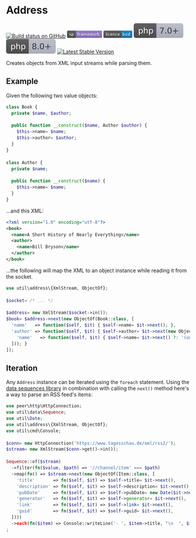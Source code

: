 Address
=======

[![Build status on GitHub](https://github.com/xp-forge/address/workflows/Tests/badge.svg)](https://github.com/xp-forge/address/actions)
[![XP Framework Module](https://raw.githubusercontent.com/xp-framework/web/master/static/xp-framework-badge.png)](https://github.com/xp-framework/core)
[![BSD Licence](https://raw.githubusercontent.com/xp-framework/web/master/static/licence-bsd.png)](https://github.com/xp-framework/core/blob/master/LICENCE.md)
[![Requires PHP 7.0+](https://raw.githubusercontent.com/xp-framework/web/master/static/php-7_0plus.svg)](http://php.net/)
[![Supports PHP 8.0+](https://raw.githubusercontent.com/xp-framework/web/master/static/php-8_0plus.svg)](http://php.net/)
[![Latest Stable Version](https://poser.pugx.org/xp-forge/address/version.png)](https://packagist.org/packages/xp-forge/address)

Creates objects from XML input streams while parsing them.

Example
-------
Given the following two value objects:

```php
class Book {
  private $name, $author;

  public function __construct($name, Author $author) {
    $this->name= $name;
    $this->author= $author;
  }
}

class Author {
  private $name;

  public function __construct($name) {
    $this->name= $name;
  }
}
```

...and this XML:

```xml
<?xml version="1.0" encoding="utf-8"?>
<book>
  <name>A Short History of Nearly Everything</name>
  <author>
    <name>Bill Bryson</name>
  </author>
</book>
```

...the following will map the XML to an object instance while reading it from the socket.

```php
use util\address\{XmlStream, ObjectOf};

$socket= /* ... */

$address= new XmlStream($socket->in());
$book= $address->next(new ObjectOf(Book::class, [
  'name'   => function($self, $it) { $self->name= $it->next(); },
  'author' => function($self, $it) { $self->author= $it->next(new ObjectOf(Author::class, [
    'name'   => function($self, $it) { $self->name= $it->next() ?: '(unknown author)'; }
  ])); }
]);
```

Iteration
---------
Any `Address` instance can be iterated using the `foreach` statement. Using the [data sequences library](https://github.com/xp-forge/sequence) in combination with calling the `next()` method here's a way to parse an RSS feed's items:

```php
use peer\http\HttpConnection;
use util\data\Sequence;
use util\Date;
use util\address\{XmlStream, ObjectOf};
use util\cmd\Console;

$conn= new HttpConnection('https://www.tagesschau.de/xml/rss2/');
$stream= new XmlStream($conn->get()->in());

Sequence::of($stream)
  ->filter(fn($value, $path) => '//channel/item' === $path)
  ->map(fn() => $stream->next(new ObjectOf(Item::class, [
    'title'       => fn($self, $it) => $self->title= $it->next(),
    'description' => fn($self, $it) => $self->description= $it->next(),
    'pubDate'     => fn($self, $it) => $self->pubDate= new Date($it->next()),
    'generator'   => fn($self, $it) => $self->generator= $it->next(),
    'link'        => fn($self, $it) => $self->link= $it->next(),
    'guid'        => fn($self, $it) => $self->guid= $it->next(),
  ])))
  ->each(fn($item) => Console::writeLine('- ', $item->title, "\n  ", $item->link))
;
```